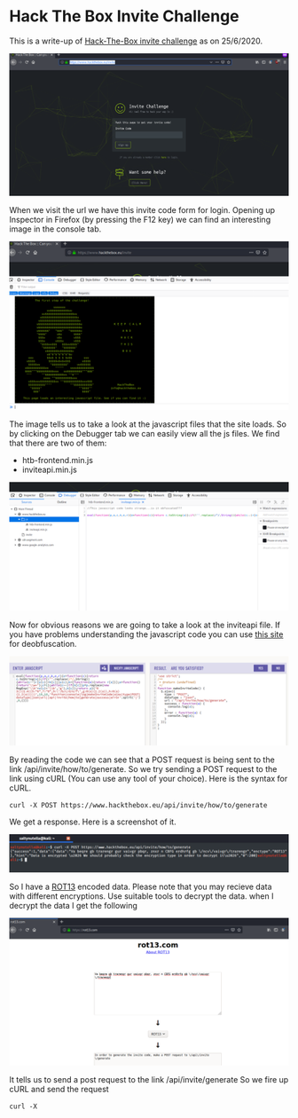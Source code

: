 <h1>Hack The Box Invite Challenge</h1>

This is a write-up of [Hack-The-Box invite challenge](https://www.hackthebox.eu/invite) as on 25/6/2020.

![Screenshot of initial page](https://github.com/R00TH4UNT/Hack-The-Box/blob/master/Invite%20Challenge/Screenshot_2020-06-25_20-59-34.png)

When we visit the url we have this invite code form for login.
Opening up Inspector in Firefox (by pressing the F12 key) we can find an interesting image in the console tab.

![Screenshot of console](https://github.com/R00TH4UNT/Hack-The-Box/blob/master/Invite%20Challenge/Screenshot_2020-06-25_21-14-59.png)

The image tells us to take a look at the javascript files that the site loads.
So by clicking on the Debugger tab we can easily view all the js files. We find that there are two of them:
* htb-frontend.min.js
* inviteapi.min.js

![Screenshot of Debugger tab](https://github.com/R00TH4UNT/Hack-The-Box/blob/master/Invite%20Challenge/Screenshot_2020-06-25_21-20-45.png)

Now for obvious reasons we are going to take a look at the inviteapi file. If you have problems understanding the javascript code you can use [this site](www.jsnice.org) for deobfuscation.

![Screenshot of JS file](https://github.com/R00TH4UNT/Hack-The-Box/blob/master/Invite%20Challenge/Screenshot_2020-06-25_21-26-51.png)

By reading the code we can see that a POST request is being sent to the link /api/invite/how/to/generate. 
So we try sending a POST request to the link using cURL (You can use any tool of your choice). Here is the syntax for cURL.

```
curl -X POST https://www.hackthebox.eu/api/invite/how/to/generate
```
We get a response. Here is a screenshot of it.

![Screenshot of response](https://github.com/R00TH4UNT/Hack-The-Box/blob/master/Invite%20Challenge/Screenshot_2020-06-25_21-37-19.png)

So I have a [ROT13](https://en.wikipedia.org/wiki/ROT13) encoded data. Please note that you may recieve data with different encryptions. Use suitable tools to decrypt the data. 
when I decrypt the data I get the following

![Screenshot of decrypted data](https://github.com/R00TH4UNT/Hack-The-Box/blob/master/Invite%20Challenge/Screenshot_2020-06-25_21-43-00.png)

It tells us to send a post request to the link /api/invite/generate
So we fire up cURL and send the request
```
curl -X 
